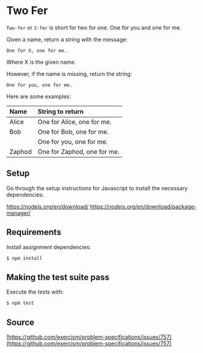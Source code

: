 # Two Fer

`Two-fer` or `2-fer` is short for two for one. One for you and one for me.

Given a name, return a string with the message:

```text
One for X, one for me.
```

Where X is the given name.

However, if the name is missing, return the string:

```text
One for you, one for me.
```

Here are some examples:

|Name    |String to return 
|:-------|:------------------
|Alice   |One for Alice, one for me. 
|Bob     |One for Bob, one for me.
|        |One for you, one for me.
|Zaphod  |One for Zaphod, one for me.

## Setup

Go through the setup instructions for Javascript to install the necessary
dependencies:

https://nodejs.org/en/download/
https://nodejs.org/en/download/package-manager/

## Requirements

Install assignment dependencies:

```bash
$ npm install
```

## Making the test suite pass

Execute the tests with:

```bash
$ npm test
```

## Source

[https://github.com/exercism/problem-specifications/issues/757](https://github.com/exercism/problem-specifications/issues/757)
